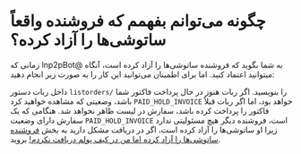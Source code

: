 # چگونه می‌توانم بفهمم که فروشنده واقعاً ساتوشی‌ها را آزاد کرده؟
زمانی که lnp2pBot@ به شما بگوید که فروشنده ساتوشی‌ها را آزاد کرده است، آنگاه میتوانید اعتماد کنید. اما برای اطمینان می‌توانید این کار را به صورت زیر انجام دهید:

داخل ربات دستور `listorders/` را بنویسید. اگر ربات هنوز در حال پرداخت فاکتور شما باشد، وضعیتی که مشاهده خواهید کرد `PAID_HOLD_INVOICE` خواهد بود، اما اگر ربات قبلاً فاکتور را پرداخت کرده باشد، سفارش در لیست ظاهر نخواهد شد.
هنگامی که یک سفارش دارای وضعیت `PAID_HOLD_INVOICE` است، فروشنده دیگر هیچ مسئولیتی ندارد زیرا او ساتوشی‌ها را آزاد کرده است، اگر در دریافت مشکل دارید به بخش [فروشنده ساتوشی‌ها را آزاد کرده اما من در کیف پولم دریافت نکردم!](./i-cant-receive.md) بروید.
